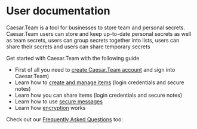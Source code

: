 # User documentation

Caesar.Team is a tool for businesses to store team and personal secrets. Caesar.Team users can store and keep up-to-date personal secrets as well as team secrets, users can group secrets together into lists, users can share their secrets and users can share temporary secrets

Get started with Caesar.Team with the following guide

* First of all you need to [create Caesar.Team account](https://github.com/caesar-team/docs/blob/master/create_account.md) and sign into Caesar.Team\) 
* Learn how to [create and manage items](https://github.com/caesar-team/docs/tree/master/managing_items) \(login credentials and secure notes\)
* Learn how you can share items \(login credentials and secure notes\)
* Learn how to use [secure messages](https://github.com/caesar-team/docs/blob/master/secure-messages.md)
* Learn how [encryption](https://github.com/caesar-team/docs/blob/master/encryption-technology.md) works



Check out our [Frequently Asked Questions](https://github.com/caesar-team/docs/blob/master/faq.md) too:

